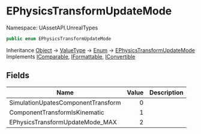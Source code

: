 # EPhysicsTransformUpdateMode

Namespace: UAssetAPI.UnrealTypes

```csharp
public enum EPhysicsTransformUpdateMode
```

Inheritance [Object](https://docs.microsoft.com/en-us/dotnet/api/system.object) → [ValueType](https://docs.microsoft.com/en-us/dotnet/api/system.valuetype) → [Enum](https://docs.microsoft.com/en-us/dotnet/api/system.enum) → [EPhysicsTransformUpdateMode](./uassetapi.unrealtypes.ephysicstransformupdatemode.md)<br>
Implements [IComparable](https://docs.microsoft.com/en-us/dotnet/api/system.icomparable), [IFormattable](https://docs.microsoft.com/en-us/dotnet/api/system.iformattable), [IConvertible](https://docs.microsoft.com/en-us/dotnet/api/system.iconvertible)

## Fields

| Name | Value | Description |
| --- | --: | --- |
| SimulationUpatesComponentTransform | 0 |  |
| ComponentTransformIsKinematic | 1 |  |
| EPhysicsTransformUpdateMode_MAX | 2 |  |
